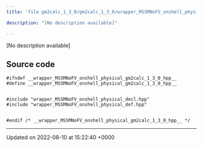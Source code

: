 ```yaml
---
title: 'file gm2calc_1_3_0/gm2calc_1_3_0/wrapper_MSSMNoFV_onshell_physical.hpp'

description: "[No description available]"

---
```







[No description available]




## Source code

```
#ifndef __wrapper_MSSMNoFV_onshell_physical_gm2calc_1_3_0_hpp__
#define __wrapper_MSSMNoFV_onshell_physical_gm2calc_1_3_0_hpp__


#include "wrapper_MSSMNoFV_onshell_physical_decl.hpp"
#include "wrapper_MSSMNoFV_onshell_physical_def.hpp"


#endif /* __wrapper_MSSMNoFV_onshell_physical_gm2calc_1_3_0_hpp__ */
```


-------------------------------

Updated on 2022-08-10 at 15:22:40 +0000
